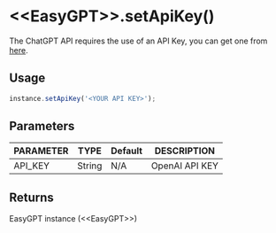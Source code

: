 # &lt;&lt;EasyGPT&gt;&gt;.setApiKey()

The ChatGPT API requires the use of an API Key, you can get one from [here](https://platform.openai.com/account/api-keys).

## Usage

```js
instance.setApiKey('<YOUR API KEY>');
```

## Parameters

| PARAMETER | TYPE | Default | DESCRIPTION |
|-----------|------|---------|-------------|
|API_KEY    |String|N/A      |OpenAI API KEY|

## Returns
EasyGPT instance (&lt;&lt;EasyGPT&gt;&gt;)